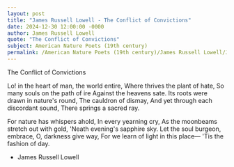 ```yaml
---
layout: post
title: "James Russell Lowell - The Conflict of Convictions"
date: 2024-12-30 12:00:00 -0000
author: James Russell Lowell
quote: "The Conflict of Convictions"
subject: American Nature Poets (19th century)
permalink: /American Nature Poets (19th century)/James Russell Lowell/James Russell Lowell - The Conflict of Convictions
---
```


The Conflict of Convictions

Lo! in the heart of man, the world entire,
  Where thrives the plant of hate,
So many souls on the path of ire
  Against the heavens sate.
Its roots were drawn in nature's round,
  The cauldron of dismay,
And yet through each discordant sound,
  There springs a sacred ray.

For nature has whispers ahold,
  In every yearning cry,
As the moonbeams stretch out with gold,
  'Neath evening's sapphire sky.
Let the soul burgeon, embrace,
  O, darkness give way,
For we learn of light in this place—
  'Tis the fashion of day.

- James Russell Lowell
